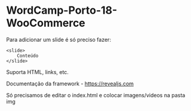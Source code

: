 # WordCamp-Porto-18-WooCommerce

Para adicionar um slide é só preciso fazer:

```
<slide>
	Conteúdo
</slide>
```

Suporta HTML, links, etc.

Documentação da framework - https://revealjs.com

Só precisamos de editar o index.html e colocar imagens/videos na pasta img